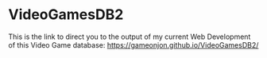 # VideoGamesDB2
This is the link to direct you to the output of my current Web Development of this Video Game database: 
https://gameonjon.github.io/VideoGamesDB2/

